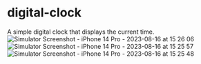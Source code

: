 # digital-clock
 A simple digital clock that displays the current time.
![Simulator Screenshot - iPhone 14 Pro - 2023-08-16 at 15 26 06](https://github.com/tmenteshashvili/digital-clock/assets/64552231/5b5a66b4-bc2a-42ea-968f-42271c5759b7)
![Simulator Screenshot - iPhone 14 Pro - 2023-08-16 at 15 25 57](https://github.com/tmenteshashvili/digital-clock/assets/64552231/f46466a5-df5e-45c5-bcb3-a492b96ff3a3)
![Simulator Screenshot - iPhone 14 Pro - 2023-08-16 at 15 25 48](https://github.com/tmenteshashvili/digital-clock/assets/64552231/15c722ad-0a85-4b6f-b47a-045b9b303e87)
